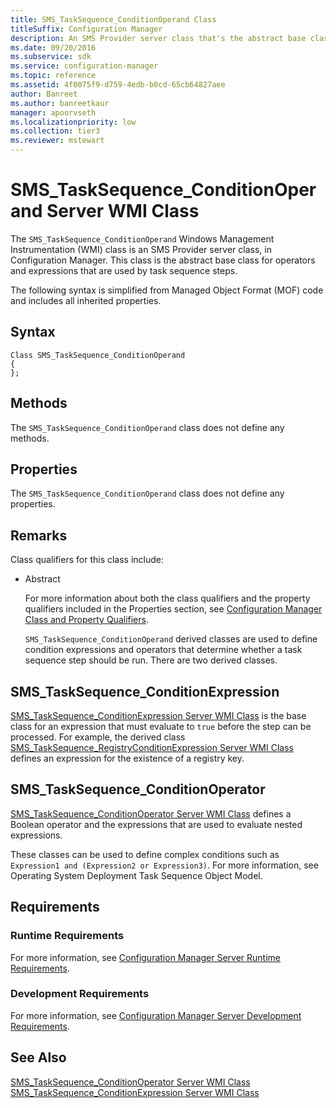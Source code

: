 ```yaml
---
title: SMS_TaskSequence_ConditionOperand Class
titleSuffix: Configuration Manager
description: An SMS Provider server class that's the abstract base class for operators and expressions used by task sequence steps.
ms.date: 09/20/2016
ms.subservice: sdk
ms.service: configuration-manager
ms.topic: reference
ms.assetid: 4f0075f9-d759-4edb-b0cd-65cb64827aee
author: Banreet
ms.author: banreetkaur
manager: apoorvseth
ms.localizationpriority: low
ms.collection: tier3
ms.reviewer: mstewart
---
```

# SMS_TaskSequence_ConditionOperand Server WMI Class
The `SMS_TaskSequence_ConditionOperand` Windows Management Instrumentation (WMI) class is an SMS Provider server class, in Configuration Manager. This class is the abstract base class for operators and expressions that are used by task sequence steps.

 The following syntax is simplified from Managed Object Format (MOF) code and includes all inherited properties.

## Syntax

```
Class SMS_TaskSequence_ConditionOperand
{
};
```

## Methods
 The `SMS_TaskSequence_ConditionOperand` class does not define any methods.

## Properties
 The `SMS_TaskSequence_ConditionOperand` class does not define any properties.

## Remarks
 Class qualifiers for this class include:

- Abstract

  For more information about both the class qualifiers and the property qualifiers included in the Properties section, see [Configuration Manager Class and Property Qualifiers](../../../develop/reference/misc/class-and-property-qualifiers.md).

  `SMS_TaskSequence_ConditionOperand` derived classes are used to define condition expressions and operators that determine whether a task sequence step should be run. There are two derived classes.

## SMS_TaskSequence_ConditionExpression
 [SMS_TaskSequence_ConditionExpression Server WMI Class](../../../develop/reference/osd/sms_tasksequence_conditionexpression-server-wmi-class.md) is the base class for an expression that must evaluate to `true` before the step can be processed. For example, the derived class [SMS_TaskSequence_RegistryConditionExpression Server WMI Class](../../../develop/reference/osd/sms_tasksequence_registryconditionexpression-server-wmi-class.md) defines an expression for the existence of a registry key.

## SMS_TaskSequence_ConditionOperator
 [SMS_TaskSequence_ConditionOperator Server WMI Class](../../../develop/reference/osd/sms_tasksequence_conditionoperator-server-wmi-class.md) defines a Boolean operator and the expressions that are used to evaluate nested expressions.

 These classes can be used to define complex conditions such as `Expression1 and (Expression2 or Expression3)`. For more information, see Operating System Deployment Task Sequence Object Model.

## Requirements

### Runtime Requirements
 For more information, see [Configuration Manager Server Runtime Requirements](../../../develop/core/reqs/server-runtime-requirements.md).

### Development Requirements
 For more information, see [Configuration Manager Server Development Requirements](../../../develop/core/reqs/server-development-requirements.md).

## See Also
 [SMS_TaskSequence_ConditionOperator Server WMI Class](../../../develop/reference/osd/sms_tasksequence_conditionoperator-server-wmi-class.md)
 [SMS_TaskSequence_ConditionExpression Server WMI Class](../../../develop/reference/osd/sms_tasksequence_conditionexpression-server-wmi-class.md)
